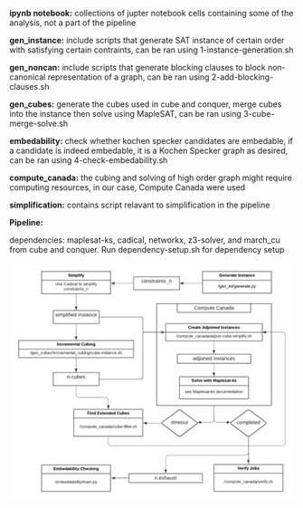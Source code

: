 **ipynb notebook:** collections of jupter notebook cells containing some of the analysis, not a part of the pipeline

**gen_instance:** include scripts that generate SAT instance of certain order with satisfying certain contraints, can be ran using 1-instance-generation.sh

**gen_noncan:** include scripts that generate blocking clauses to block non-canonical representation of a graph, can be ran using 2-add-blocking-clauses.sh

**gen_cubes:** generate the cubes used in cube and conquer, merge cubes into the instance then solve using MapleSAT, can be ran using 3-cube-merge-solve.sh

**embedability:** check whether kochen specker candidates are embedable, if a candidate is indeed embedable, it is a Kochen Specker graph as desired, can be ran using 4-check-embedability.sh

**compute_canada:** the cubing and solving of high order graph might require computing resources, in our case, Compute Canada were used

**simplification:** contains script relavant to simplification in the pipeline

**Pipeline:** 

dependencies: maplesat-ks, cadical, networkx, z3-solver, and march_cu from cube and conquer. Run dependency-setup.sh for dependency setup

![Showing pipeline and which directory to enter for each step](pipeline.png?raw=true "Pipeline")
